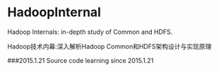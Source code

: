 # HadoopInternal
Hadoop Internals: in-depth study of Common and HDFS.

Hadoop技术内幕:深入解析Hadoop Common和HDFS架构设计与实现原理

###2015.1.21
Source code learning since 2015.1.21
